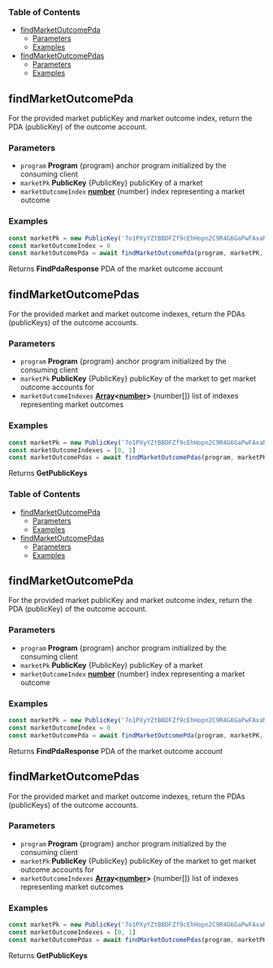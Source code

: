 <!-- Generated by documentation.js. Update this documentation by updating the source code. -->

### Table of Contents

*   [findMarketOutcomePda][1]
    *   [Parameters][2]
    *   [Examples][3]
*   [findMarketOutcomePdas][4]
    *   [Parameters][5]
    *   [Examples][6]

## findMarketOutcomePda

For the provided market publicKey and market outcome index, return the PDA (publicKey) of the outcome account.

### Parameters

*   `program` **Program** {program} anchor program initialized by the consuming client
*   `marketPk` **PublicKey** {PublicKey} publicKey of a market
*   `marketOutcomeIndex` **[number][7]** {number} index representing a market outcome

### Examples

```javascript
const marketPk = new PublicKey('7o1PXyYZtBBDFZf9cEhHopn2C9R4G6GaPwFAxaNWM33D')
const marketOutcomeIndex = 0
const marketOutcomePda = await findMarketOutcomePda(program, marketPK, marketOutcomeIndex)
```

Returns **FindPdaResponse** PDA of the market outcome account

## findMarketOutcomePdas

For the provided market and market outcome indexes, return the PDAs (publicKeys) of the outcome accounts.

### Parameters

*   `program` **Program** {program} anchor program initialized by the consuming client
*   `marketPk` **PublicKey** {PublicKey} publicKey of the market to get market outcome accounts for
*   `marketOutcomeIndexes` **[Array][8]<[number][7]>** {number\[]} list of indexes representing market outcomes

### Examples

```javascript
const marketPk = new PublicKey('7o1PXyYZtBBDFZf9cEhHopn2C9R4G6GaPwFAxaNWM33D')
const marketOutcomeIndexes = [0, 1]
const marketOutcomePdas = await findMarketOutcomePdas(program, marketPK, marketOutcomeIndexes)
```

Returns **GetPublicKeys**&#x20;

[1]: #findmarketoutcomepda

[2]: #parameters

[3]: #examples

[4]: #findmarketoutcomepdas

[5]: #parameters-1

[6]: #examples-1

[7]: https://developer.mozilla.org/docs/Web/JavaScript/Reference/Global_Objects/Number

[8]: https://developer.mozilla.org/docs/Web/JavaScript/Reference/Global_Objects/Array
<!-- Generated by documentation.js. Update this documentation by updating the source code. -->

### Table of Contents

*   [findMarketOutcomePda][1]
    *   [Parameters][2]
    *   [Examples][3]
*   [findMarketOutcomePdas][4]
    *   [Parameters][5]
    *   [Examples][6]

## findMarketOutcomePda

For the provided market publicKey and market outcome index, return the PDA (publicKey) of the outcome account.

### Parameters

*   `program` **Program** {program} anchor program initialized by the consuming client
*   `marketPk` **PublicKey** {PublicKey} publicKey of a market
*   `marketOutcomeIndex` **[number][7]** {number} index representing a market outcome

### Examples

```javascript
const marketPk = new PublicKey('7o1PXyYZtBBDFZf9cEhHopn2C9R4G6GaPwFAxaNWM33D')
const marketOutcomeIndex = 0
const marketOutcomePda = await findMarketOutcomePda(program, marketPK, marketOutcomeIndex)
```

Returns **FindPdaResponse** PDA of the market outcome account

## findMarketOutcomePdas

For the provided market and market outcome indexes, return the PDAs (publicKeys) of the outcome accounts.

### Parameters

*   `program` **Program** {program} anchor program initialized by the consuming client
*   `marketPk` **PublicKey** {PublicKey} publicKey of the market to get market outcome accounts for
*   `marketOutcomeIndexes` **[Array][8]<[number][7]>** {number\[]} list of indexes representing market outcomes

### Examples

```javascript
const marketPk = new PublicKey('7o1PXyYZtBBDFZf9cEhHopn2C9R4G6GaPwFAxaNWM33D')
const marketOutcomeIndexes = [0, 1]
const marketOutcomePdas = await findMarketOutcomePdas(program, marketPK, marketOutcomeIndexes)
```

Returns **GetPublicKeys**&#x20;

[1]: #findmarketoutcomepda

[2]: #parameters

[3]: #examples

[4]: #findmarketoutcomepdas

[5]: #parameters-1

[6]: #examples-1

[7]: https://developer.mozilla.org/docs/Web/JavaScript/Reference/Global_Objects/Number

[8]: https://developer.mozilla.org/docs/Web/JavaScript/Reference/Global_Objects/Array
